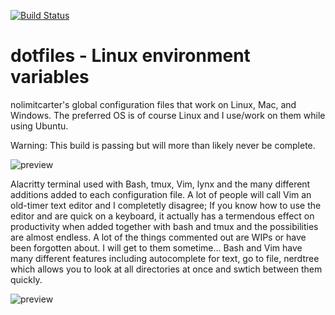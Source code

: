 [![Build Status](https://travis-ci.com/travis-ci/travis-web.svg?branch=master)](https://travis-ci.com/travis-ci/travis-web)

# dotfiles - Linux environment variables 

nolimitcarter's global configuration files that work on Linux, Mac, and Windows. The preferred OS is of course Linux and I use/work on them while using Ubuntu.

Warning: This build is passing but will more than likely never be complete. 

![preview](https://github.com/nolimitcarter/dotfiles/blob/master/Screenshot%20from%202020-06-11%2023-23-21.png)

Alacritty terminal used with Bash, tmux, Vim, lynx and the many different additions added to each configuration file. A lot of people will call Vim an old-timer text editor and I completetly disagree; If you know how to use the editor and are quick on a keyboard, it actually has a termendous effect on productivity when added together with bash and tmux and the possibilities are almost endless. A lot of the things commented out are WIPs or have been forgotten about. I will get to them sometime... Bash and Vim have many different features including autocomplete for text, go to file, nerdtree which allows you to look at all directories at once and swtich between them quickly. 

![preview](https://github.com/nolimitcarter/dotfiles/blob/master/Screenshot%20from%202020-06-11%2023-13-46.png)

